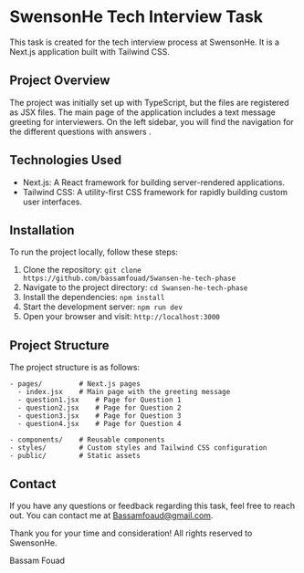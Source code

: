# SwensonHe Tech Interview Task

This task is created for the tech interview process at SwensonHe. It is a Next.js application built with Tailwind CSS.

## Project Overview

The project was initially set up with TypeScript, but the files are registered as JSX files. The main page of the application includes a text message greeting for interviewers. On the left sidebar, you will find the navigation for the different questions with answers .
 
## Technologies Used

- Next.js: A React framework for building server-rendered applications.
- Tailwind CSS: A utility-first CSS framework for rapidly building custom user interfaces.

## Installation

To run the project locally, follow these steps:

1. Clone the repository: `git clone https://github.com/bassamfouad/Swansen-he-tech-phase`
2. Navigate to the project directory: `cd Swansen-he-tech-phase`
3. Install the dependencies: `npm install`
4. Start the development server: `npm run dev`
5. Open your browser and visit: `http://localhost:3000`

## Project Structure

The project structure is as follows:

```
- pages/         # Next.js pages
  - index.jsx    # Main page with the greeting message
  - question1.jsx    # Page for Question 1
  - question2.jsx    # Page for Question 2
  - question3.jsx    # Page for Question 3
  - question4.jsx    # Page for Question 4
  
- components/    # Reusable components
- styles/        # Custom styles and Tailwind CSS configuration
- public/        # Static assets
```

## Contact

If you have any questions or feedback regarding this task, feel free to reach out. You can contact me at Bassamfoaud@gmail.com.

Thank you for your time and consideration!
All rights reserved to SwensonHe.


Bassam Fouad

